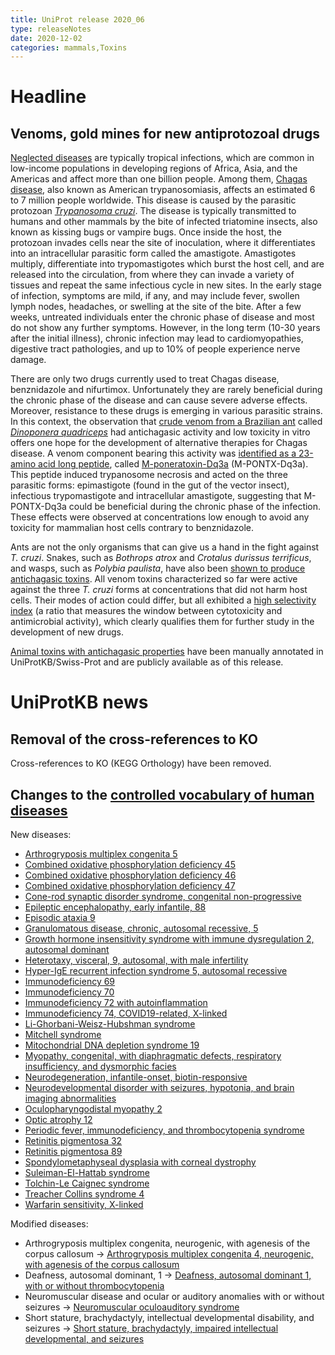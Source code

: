 ```yaml
---
title: UniProt release 2020_06
type: releaseNotes
date: 2020-12-02
categories: mammals,Toxins
---
```


# Headline

## Venoms, gold mines for new antiprotozoal drugs

[Neglected diseases](https://www.who.int/neglected_diseases/diseases/en/) are typically tropical infections, which are common in low-income populations in developing regions of Africa, Asia, and the Americas and affect more than one billion people. Among them, [Chagas disease](https://www.who.int/news/item/14-04-2020-world-chagas-disease-day-bringing-a-forgotten-disease-to-the-fore-of-global-attention), also known as American trypanosomiasis, affects an estimated 6 to 7 million people worldwide. This disease is caused by the parasitic protozoan [_Trypanosoma cruzi_](https://en.wikipedia.org/wiki/Trypanosoma_cruzi). The disease is typically transmitted to humans and other mammals by the bite of infected triatomine insects, also known as kissing bugs or vampire bugs. Once inside the host, the protozoan invades cells near the site of inoculation, where it differentiates into an intracellular parasitic form called the amastigote. Amastigotes multiply, differentiate into trypomastigotes which burst the host cell, and are released into the circulation, from where they can invade a variety of tissues and repeat the same infectious cycle in new sites. In the early stage of infection, symptoms are mild, if any, and may include fever, swollen lymph nodes, headaches, or swelling at the site of the bite. After a few weeks, untreated individuals enter the chronic phase of disease and most do not show any further symptoms. However, in the long term (10-30 years after the initial illness), chronic infection may lead to cardiomyopathies, digestive tract pathologies, and up to 10% of people experience nerve damage.

There are only two drugs currently used to treat Chagas disease, benznidazole and nifurtimox. Unfortunately they are rarely beneficial during the chronic phase of the disease and can cause severe adverse effects. Moreover, resistance to these drugs is emerging in various parasitic strains. In this context, the observation that [crude venom from a Brazilian ant](https://pubmed.ncbi.nlm.nih.gov/27530664/) called [_Dinoponera quadriceps_](https://www.uniprot.org/taxonomy/609295) had antichagasic activity and low toxicity in vitro offers one hope for the development of alternative therapies for Chagas disease. A venom component bearing this activity was [identified as a 23-amino acid long peptide](https://pubmed.ncbi.nlm.nih.gov/28976889), called [M-poneratoxin-Dq3a](http://www.uniprot.org/uniprotkb/P0DSK0) (M-PONTX-Dq3a). This peptide induced trypanosome necrosis and acted on the three parasitic forms: epimastigote (found in the gut of the vector insect), infectious trypomastigote and intracellular amastigote, suggesting that M-PONTX-Dq3a could be beneficial during the chronic phase of the infection. These effects were observed at concentrations low enough to avoid any toxicity for mammalian host cells contrary to benznidazole.

Ants are not the only organisms that can give us a hand in the fight against _T. cruzi_. Snakes, such as _Bothrops atrox_ and _Crotalus durissus terrificus_, and wasps, such as _Polybia paulista_, have also been [shown to produce antichagasic toxins](https://pubmed.ncbi.nlm.nih.gov/29208061,32360153,28246023). All venom toxins characterized so far were active against the three _T. cruzi_ forms at concentrations that did not harm host cells. Their modes of action could differ, but all exhibited a [high selectivity index](https://pubmed.ncbi.nlm.nih.gov/17080030/) (a ratio that measures the window between cytotoxicity and antimicrobial activity), which clearly qualifies them for further study in the development of new drugs.

[Animal toxins with antichagasic properties](http://www.uniprot.org/uniprotkb?query=id:U5KJC9+OR+id:U5KJM4+OR+id:P0C1R0+OR+id:P0DSK0) have been manually annotated in UniProtKB/Swiss-Prot and are publicly available as of this release.

# UniProtKB news

## Removal of the cross-references to KO

Cross-references to KO (KEGG Orthology) have been removed.

## Changes to the [controlled vocabulary of human diseases](https://ftp.uniprot.org/pub/databases/uniprot/current_release/knowledgebase/complete/docs/humdisease)

New diseases:

- [Arthrogryposis multiplex congenita 5](http://www.uniprot.org/diseases/DI-05874)
- [Combined oxidative phosphorylation deficiency 45](http://www.uniprot.org/diseases/DI-05877)
- [Combined oxidative phosphorylation deficiency 46](http://www.uniprot.org/diseases/DI-05878)
- [Combined oxidative phosphorylation deficiency 47](http://www.uniprot.org/diseases/DI-05882)
- [Cone-rod synaptic disorder syndrome, congenital non-progressive](http://www.uniprot.org/diseases/DI-05888)
- [Epileptic encephalopathy, early infantile, 88](http://www.uniprot.org/diseases/DI-05883)
- [Episodic ataxia 9](http://www.uniprot.org/diseases/DI-05869)
- [Granulomatous disease, chronic, autosomal recessive, 5](http://www.uniprot.org/diseases/DI-05870)
- [Growth hormone insensitivity syndrome with immune dysregulation 2, autosomal dominant](http://www.uniprot.org/diseases/DI-05897)
- [Heterotaxy, visceral, 9, autosomal, with male infertility](http://www.uniprot.org/diseases/DI-05875)
- [Hyper-IgE recurrent infection syndrome 5, autosomal recessive](http://www.uniprot.org/diseases/DI-05873)
- [Immunodeficiency 69](http://www.uniprot.org/diseases/DI-05886)
- [Immunodeficiency 70](http://www.uniprot.org/diseases/DI-05887)
- [Immunodeficiency 72 with autoinflammation](http://www.uniprot.org/diseases/DI-05896)
- [Immunodeficiency 74, COVID19-related, X-linked](http://www.uniprot.org/diseases/DI-05889)
- [Li-Ghorbani-Weisz-Hubshman syndrome](http://www.uniprot.org/diseases/DI-05894)
- [Mitchell syndrome](http://www.uniprot.org/diseases/DI-05884)
- [Mitochondrial DNA depletion syndrome 19](http://www.uniprot.org/diseases/DI-05891)
- [Myopathy, congenital, with diaphragmatic defects, respiratory insufficiency, and dysmorphic facies](http://www.uniprot.org/diseases/DI-05895)
- [Neurodegeneration, infantile-onset, biotin-responsive](http://www.uniprot.org/diseases/DI-05892)
- [Neurodevelopmental disorder with seizures, hypotonia, and brain imaging abnormalities](http://www.uniprot.org/diseases/DI-05868)
- [Oculopharyngodistal myopathy 2](http://www.uniprot.org/diseases/DI-05872)
- [Optic atrophy 12](http://www.uniprot.org/diseases/DI-05893)
- [Periodic fever, immunodeficiency, and thrombocytopenia syndrome](http://www.uniprot.org/diseases/DI-05881)
- [Retinitis pigmentosa 32](http://www.uniprot.org/diseases/DI-05880)
- [Retinitis pigmentosa 89](http://www.uniprot.org/diseases/DI-05879)
- [Spondylometaphyseal dysplasia with corneal dystrophy](http://www.uniprot.org/diseases/DI-05885)
- [Suleiman-El-Hattab syndrome](http://www.uniprot.org/diseases/DI-05876)
- [Tolchin-Le Caignec syndrome](http://www.uniprot.org/diseases/DI-05890)
- [Treacher Collins syndrome 4](http://www.uniprot.org/diseases/DI-05871)
- [Warfarin sensitivity, X-linked](http://www.uniprot.org/diseases/DI-05867)

Modified diseases:

- Arthrogryposis multiplex congenita, neurogenic, with agenesis of the corpus callosum -&gt; [Arthrogryposis multiplex congenita 4, neurogenic, with agenesis of the corpus callosum](http://www.uniprot.org/diseases/DI-05753)
- Deafness, autosomal dominant, 1 -&gt; [Deafness, autosomal dominant 1, with or without thrombocytopenia](http://www.uniprot.org/diseases/DI-00831)
- Neuromuscular disease and ocular or auditory anomalies with or without seizures -&gt; [Neuromuscular oculoauditory syndrome](http://www.uniprot.org/diseases/DI-05734)
- Short stature, brachydactyly, intellectual developmental disability, and seizures -&gt; [Short stature, brachydactyly, impaired intellectual developmental, and seizures](http://www.uniprot.org/diseases/DI-04865)
